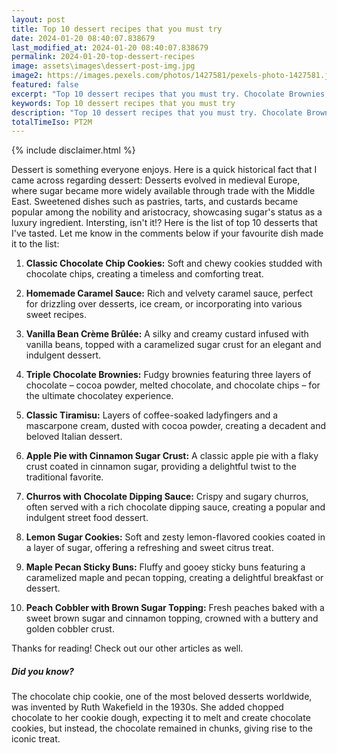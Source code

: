 ```yaml
---
layout: post
title: Top 10 dessert recipes that you must try
date: 2024-01-20 08:40:07.838679
last_modified_at: 2024-01-20 08:40:07.838679
permalink: 2024-01-20-top-dessert-recipes
image: assets\images\dessert-post-img.jpg
image2: https://images.pexels.com/photos/1427581/pexels-photo-1427581.jpeg?auto=compress&cs=tinysrgb&h=650&w=940
featured: false
excerpt: "Top 10 dessert recipes that you must try. Chocolate Brownies, Tiramisu made it to our top 10 list. Click to see if your favourite dessert made it to our top 10 list."
keywords: Top 10 dessert recipes that you must try
description: "Top 10 dessert recipes that you must try. Chocolate Brownies, Tiramisu made it to our top 10 list. Click to see if your favourite dessert made it to our top 10 list."
totalTimeIso: PT2M
---
```

{% include disclaimer.html %}

Dessert is something everyone enjoys. Here is a quick historical fact that I came across regarding dessert: Desserts evolved in medieval Europe, where sugar became more widely available through trade with the Middle East. Sweetened dishes such as pastries, tarts, and custards became popular among the nobility and aristocracy, showcasing sugar's status as a luxury ingredient. Intersting, isn't it!? Here is the list of top 10 desserts that I've tasted. Let me know in the comments below if your favourite dish made it to the list:

1. **Classic Chocolate Chip Cookies:**
   Soft and chewy cookies studded with chocolate chips, creating a timeless and comforting treat.

2. **Homemade Caramel Sauce:**
   Rich and velvety caramel sauce, perfect for drizzling over desserts, ice cream, or incorporating into various sweet recipes.

3. **Vanilla Bean Crème Brûlée:**
   A silky and creamy custard infused with vanilla beans, topped with a caramelized sugar crust for an elegant and indulgent dessert.

4. **Triple Chocolate Brownies:**
   Fudgy brownies featuring three layers of chocolate – cocoa powder, melted chocolate, and chocolate chips – for the ultimate chocolatey experience.

5. **Classic Tiramisu:**
   Layers of coffee-soaked ladyfingers and a mascarpone cream, dusted with cocoa powder, creating a decadent and beloved Italian dessert.

6. **Apple Pie with Cinnamon Sugar Crust:**
   A classic apple pie with a flaky crust coated in cinnamon sugar, providing a delightful twist to the traditional favorite.

7. **Churros with Chocolate Dipping Sauce:**
   Crispy and sugary churros, often served with a rich chocolate dipping sauce, creating a popular and indulgent street food dessert.

8. **Lemon Sugar Cookies:**
   Soft and zesty lemon-flavored cookies coated in a layer of sugar, offering a refreshing and sweet citrus treat.

9. **Maple Pecan Sticky Buns:**
   Fluffy and gooey sticky buns featuring a caramelized maple and pecan topping, creating a delightful breakfast or dessert.

10. **Peach Cobbler with Brown Sugar Topping:**
    Fresh peaches baked with a sweet brown sugar and cinnamon topping, crowned with a buttery and golden cobbler crust.

Thanks for reading! Check out our other articles as well.

<div class="card" style="margin-bottom:1rem">
  <div class="card-body">
    <h5 class="card-title">Did you know?</h5>
    <p class="card-text">The chocolate chip cookie, one of the most beloved desserts worldwide, was invented by Ruth Wakefield in the 1930s. She added chopped chocolate to her cookie dough, expecting it to melt and create chocolate cookies, but instead, the chocolate remained in chunks, giving rise to the iconic treat.</p>
  </div>
</div>